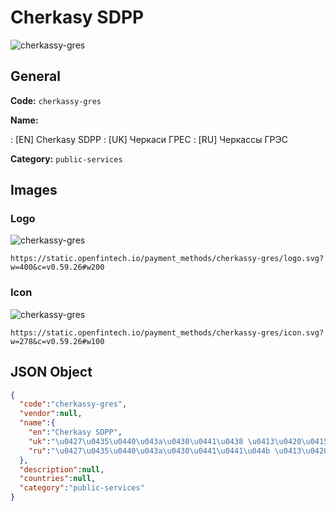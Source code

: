 
# Cherkasy SDPP 
![cherkassy-gres](https://static.openfintech.io/payment_methods/cherkassy-gres/logo.svg?w=400&c=v0.59.26#w200)  

## General 
**Code:** `cherkassy-gres` 
 
**Name:** 
 
:	[EN] Cherkasy SDPP 
:	[UK] Черкаси ГРЕС 
:	[RU] Черкассы ГРЭС 
 
**Category:** `public-services` 
 

## Images 

### Logo 
![cherkassy-gres](https://static.openfintech.io/payment_methods/cherkassy-gres/logo.svg?w=400&c=v0.59.26#w200)  

```
https://static.openfintech.io/payment_methods/cherkassy-gres/logo.svg?w=400&c=v0.59.26#w200
```  

### Icon 
![cherkassy-gres](https://static.openfintech.io/payment_methods/cherkassy-gres/icon.svg?w=278&c=v0.59.26#w100)  

```
https://static.openfintech.io/payment_methods/cherkassy-gres/icon.svg?w=278&c=v0.59.26#w100
```  

## JSON Object 

```json
{
  "code":"cherkassy-gres",
  "vendor":null,
  "name":{
    "en":"Cherkasy SDPP",
    "uk":"\u0427\u0435\u0440\u043a\u0430\u0441\u0438 \u0413\u0420\u0415\u0421",
    "ru":"\u0427\u0435\u0440\u043a\u0430\u0441\u0441\u044b \u0413\u0420\u042d\u0421"
  },
  "description":null,
  "countries":null,
  "category":"public-services"
}
```  
